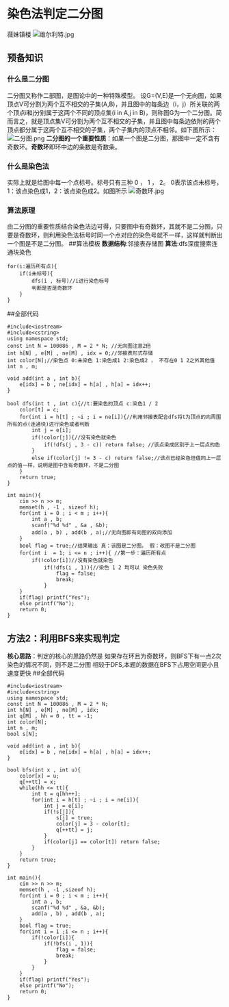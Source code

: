 [//]: # (打卡模板，上面预览按钮可以展示预览效果 ^^)
# 染色法判定二分图
薇妹镇楼
![维尔利特.jpg](https://cdn.acwing.com/media/article/image/2024/03/19/352015_ef2f20e1e5-维尔利特.jpg) 

## 预备知识
### 什么是二分图
二分图又称作二部图，是图论中的一种特殊模型。 设G=(V,E)是一个无向图，如果顶点V可分割为两个互不相交的子集(A,B)，并且图中的每条边（i，j）所关联的两个顶点i和j分别属于这两个不同的顶点集(i in A,j in B)，则称图G为一个二分图。简而言之，就是顶点集V可分割为两个互不相交的子集，并且图中每条边依附的两个顶点都分属于这两个互不相交的子集，两个子集内的顶点不相邻。如下图所示：
![二分图.png](https://cdn.acwing.com/media/article/image/2024/03/19/352015_581afcb5e5-二分图.png) 
**二分图的一个重要性质**：如果一个图是二分图，那图中一定不含有奇数环。**奇数环**即环中边的条数是奇数条。
### 什么是染色法
实际上就是给图中每一个点标号。标号只有三种 0 ， 1 ， 2。 0表示该点未标号，1：该点染色成1，2：该点染色成2。如图所示
![奇数环.jpg](https://cdn.acwing.com/media/article/image/2024/03/19/352015_e93a2e0fe5-奇数环.jpg) 
### 算法原理
由二分图的重要性质结合染色法边可得，只要图中有奇数环，其就不是二分图，只要是奇数环，则利用染色法标号时同一个点对应的染色号就不一样，这样就判断出一个图是不是二分图。
##算法模板
**数据结构**:邻接表存储图
**算法**:dfs深度搜索连通块染色
```
for(i:遍历所有点){
    if(i未标号){
        dfs(i , 标号)//i进行染色标号
        判断是否是奇数环
    }
}
```

##全部代码
```
#include<iostream>
#include<cstring>
using namespace std;
const int N = 100086 , M = 2 * N; //无向图注意2倍
int h[N] , e[M] , ne[M] , idx = 0;//邻接表形式存储
int color[N];//染色点 0:未染色 1:染色成1 2:染色成2 ， 不存在0 1 2之外其他值
int n , m;

void add(int a , int b){
    e[idx] = b , ne[idx] = h[a] , h[a] = idx++;
}

bool dfs(int t , int c){//t:要染色的顶点 c:染色1 / 2
    color[t] = c;
    for(int i = h[t] ; ~i ; i = ne[i]){//利用邻接表配合dfs将t为顶点的向周围所有的点(连通块)进行染色或者判断
        int j = e[i];
        if(!color[j]){//没有染色就染色
            if(!dfs(j , 3 - c)) return false; //该点染成区别于上一层点的色
        }
        else if(color[j] != 3 - c) return false;//该点已经染色但值同上一层点的值一样，说明是图中含有奇数环，不是二分图
    }
    return true;
}

int main(){
    cin >> n >> m;
    memset(h , -1 , sizeof h);
    for(int i = 0 ; i < m ; i++){
        int a , b;
        scanf("%d %d" , &a , &b);
        add(a , b) , add(b , a);//无向图即有向图的双向添加
    }
    bool flag = true;//结果输出 真：该图是二分图。 假：改图不是二分图
    for(int i  = 1; i <= n ; i++){ //第一步：遍历所有点
        if(!color[i])//没有染色就染色 
            if(!dfs(i , 1)){//染色 1 2 均可以 染色失败
                flag = false;
                break;
            }
    }
    if(flag) printf("Yes");
    else printf("No");
    return 0;
}
```

## 方法2：利用BFS来实现判定
**核心思路**：判定的核心的思路仍然是 如果存在环且为奇数环，则BFS下有一点2次染色的情况不同，则不是二分图
相较于DFS,本题的数据在BFS下占用空间更小且速度更快
##全部代码
```
#include<iostream>
#include<cstring>
using namespace std;
const int N = 100086 , M = 2 * N;
int h[N] , e[M] , ne[M] , idx;
int q[M] , hh = 0 , tt = -1;
int color[N];
int n , m;
bool s[N];

void add(int a , int b){
    e[idx] = b , ne[idx] = h[a] , h[a] = idx++;
}

bool bfs(int x , int u){
    color[x] = u;
    q[++tt] = x;
    while(hh <= tt){
        int t = q[hh++];
        for(int i = h[t] ; ~i ; i = ne[i]){
            int j = e[i];
            if(!s[j]){
                s[j] = true;
                color[j] = 3 - color[t];
                q[++tt] = j;
            }
            if(color[j] == color[t]) return false;
        }
    }
    return true;
}

int main(){
    cin >> n >> m;
    memset(h , -1 ,sizeof h);
    for(int i = 0 ; i < m ; i++){
        int a , b;
        scanf("%d %d" , &a, &b);
        add(a , b) , add(b , a);
    }
    bool flag = true;
    for(int i = 1 ;i <= n ; i++){
        if(!color[i]){
            if(!bfs(i , 1)){
                flag = false;
                break;
            }
        }
    }
    if(flag) printf("Yes");
    else printf("No");
    return 0;
}
```
